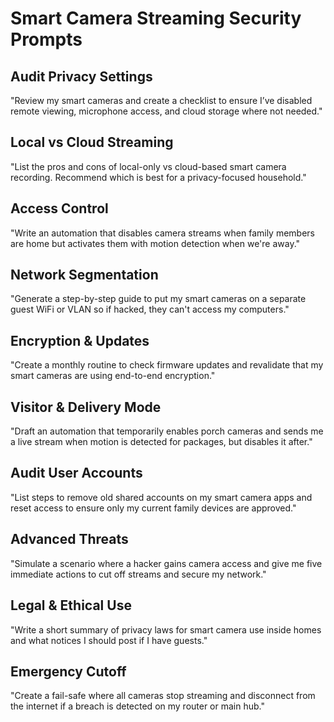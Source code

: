 # Smart Camera Streaming Security Prompts

## Audit Privacy Settings
"Review my smart cameras and create a checklist to ensure I’ve disabled remote viewing, microphone access, and cloud storage where not needed."

## Local vs Cloud Streaming
"List the pros and cons of local-only vs cloud-based smart camera recording. Recommend which is best for a privacy-focused household."

## Access Control
"Write an automation that disables camera streams when family members are home but activates them with motion detection when we're away."

## Network Segmentation
"Generate a step-by-step guide to put my smart cameras on a separate guest WiFi or VLAN so if hacked, they can't access my computers."

## Encryption & Updates
"Create a monthly routine to check firmware updates and revalidate that my smart cameras are using end-to-end encryption."

## Visitor & Delivery Mode
"Draft an automation that temporarily enables porch cameras and sends me a live stream when motion is detected for packages, but disables it after."

## Audit User Accounts
"List steps to remove old shared accounts on my smart camera apps and reset access to ensure only my current family devices are approved."

## Advanced Threats
"Simulate a scenario where a hacker gains camera access and give me five immediate actions to cut off streams and secure my network."

## Legal & Ethical Use
"Write a short summary of privacy laws for smart camera use inside homes and what notices I should post if I have guests."

## Emergency Cutoff
"Create a fail-safe where all cameras stop streaming and disconnect from the internet if a breach is detected on my router or main hub."
